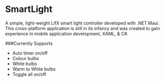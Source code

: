 # SmartLight

A simple, light-weight LifX smart light controller developed with .NET Maui. This cross-platform application is still in its infancy and was created to gain experience in mobile application development, XAML, & C#.

###Currently Supports
- Auto timer on/off
- Colour bulbs
- White bulbs
- Warm to White bulbs
- Toggle all on/off
